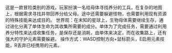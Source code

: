 这是一款冒险类别的游戏，玩家扮演一名给母体寻找养分的工兵，在复杂的地图上，根据需求寻找并带回养分给父母。途中还需要躲避怪物，也需要利用现有资源的特殊技能来达成目的。
世界观：在未知的星球上，生物母体需要继续生存，通过进化分离了单体生命为其收集所需要的成分。单体为了完成任务，需要通过利用养分特性来达成收集任务，是保存还是消耗，由单体来决定，而在收集路上，还有强大的守护元素需要躲避。
操作方式：WASD控制方向+鼠标箭头，E启用元素技能，R丢弃已经携带的元素。
